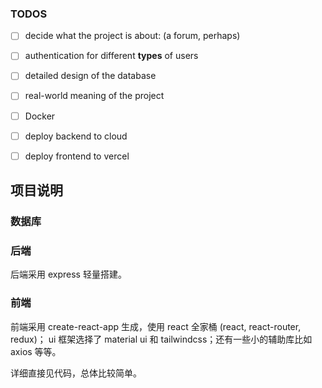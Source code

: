 

### TODOS

- [ ] decide what the project is about: (a forum, perhaps)

- [ ] authentication for different **types** of users
- [ ] detailed design of the database 
- [ ] real-world meaning of the project

- [ ] Docker 
- [ ] deploy backend to cloud
- [ ] deploy frontend to vercel

## 项目说明

### 数据库

### 后端

后端采用 express 轻量搭建。

### 前端

前端采用 create-react-app 生成，使用 react 全家桶 (react, react-router, redux)； ui 框架选择了 material ui 和 tailwindcss；还有一些小的辅助库比如 axios 等等。

详细直接见代码，总体比较简单。

